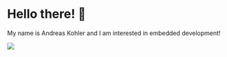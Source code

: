 # Hello there! 👋

My name is Andreas Kohler and I am interested in embedded development!

[![](https://github-readme-stats.vercel.app/api?username=andi-makes&count_private=true&show_icons=true&hide=issues,contribs&theme=onedark)](https://github.com/andi-makes)

<!-- [![](https://github-readme-stats.vercel.app/api/top-langs/?username=andi-makes&layout=compact&theme=onedark)](https://github.com/andi-makes) -->